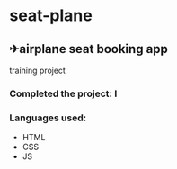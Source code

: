 # seat-plane
## ✈airplane seat booking app

training project
### Сompleted the project: I

### Languages used:

- HTML
- CSS
- JS
 
